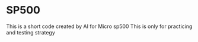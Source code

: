 # SP500
This is a short code created by AI for Micro sp500
This is only for practicing and testing strategy
